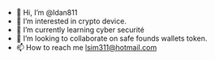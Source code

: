 - 👋 Hi, I’m @ldan811
- 👀 I’m interested in crypto device.
- 🌱 I’m currently learning cyber securité
- 💞️ I’m looking to collaborate on safe founds wallets token.
- 📫 How to reach me lsim311@hotmail.com

<!---
ldan811/tokenreference is a ✨ special ✨ repository because its `README.txt` (this file) appears on your GitHub profile.
--->

